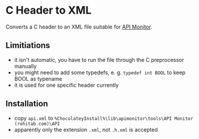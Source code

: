 # C Header to XML

Converts a C header to an XML file suitable for [API Monitor](http://www.rohitab.com/apimonitor).

## Limitiations

* it isn't automatic, you have to run the file through the C preprocessor manually
* you might need to add some typedefs, e. g. `typedef int BOOL` to keep BOOL as typename
* it is used for one specific header currently

## Installation

* copy `api.xml` to `%ChocolateyInstall%\lib\apimonitor\tools\API Monitor (rohitab.com)\API`
* apparently only the extension `.xml`, not `.h.xml` is accepted


